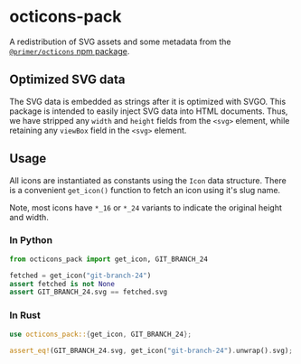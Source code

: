 # octicons-pack

A redistribution of SVG assets and some metadata from the
[`@primer/octicons` npm package](https://www.npmjs.com/package/@primer/octicons).

## Optimized SVG data

The SVG data is embedded as strings after it is optimized with SVGO. This
package is intended to easily inject SVG data into HTML documents. Thus, we have
stripped any `width` and `height` fields from the `<svg>` element, while
retaining any `viewBox` field in the `<svg>` element.

## Usage

All icons are instantiated as constants using the `Icon` data structure.
There is a convenient `get_icon()` function to fetch an icon using it's slug name.

Note, most icons have `*_16` or `*_24` variants to indicate the
original height and width.

### In Python

```python
from octicons_pack import get_icon, GIT_BRANCH_24

fetched = get_icon("git-branch-24")
assert fetched is not None
assert GIT_BRANCH_24.svg == fetched.svg
```

### In Rust

```rust
use octicons_pack::{get_icon, GIT_BRANCH_24};

assert_eq!(GIT_BRANCH_24.svg, get_icon("git-branch-24").unwrap().svg);
```
